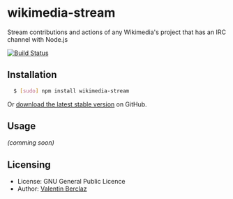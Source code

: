 wikimedia-stream
======
Stream contributions and actions of any Wikimedia's project that has an IRC channel with Node.js

[![Build Status](https://api.travis-ci.org/ValentinBrclz/wikimedia-stream.png)](http://travis-ci.org/ValentinBrclz/wikimedia-stream)

## Installation
``` bash
  $ [sudo] npm install wikimedia-stream
```

Or [download the latest stable version](https://github.com/ValentinBrclz/wikimedia-stream/releases) on GitHub.

## Usage
_(comming soon)_

## Licensing
* License: GNU General Public Licence
* Author: [Valentin Berclaz](https://github.com/ValentinBrclz)
